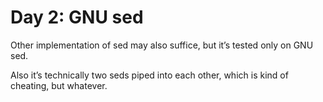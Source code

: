 # Day 2: GNU sed

Other implementation of sed may also suffice, but it’s tested only on GNU sed.

Also it’s technically two seds piped into each other, which is kind of cheating, but whatever.
